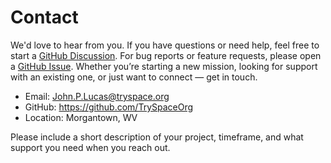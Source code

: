 # Contact

We'd love to hear from you.
If you have questions or need help, feel free to start a [GitHub Discussion](https://github.com/TrySpaceOrg/tryspace-lab/discussions).
For bug reports or feature requests, please open a [GitHub Issue](https://github.com/TrySpaceOrg/tryspace-lab/issues).
Whether you’re starting a new mission, looking for support with an existing one, or just want to connect — get in touch.

- Email: [John.P.Lucas@tryspace.org](mailto:John.P.Lucas@tryspace.org)
- GitHub: https://github.com/TrySpaceOrg
- Location: Morgantown, WV

Please include a short description of your project, timeframe, and what support you need when you reach out.
